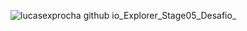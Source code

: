 ![lucasexprocha github io_Explorer_Stage05_Desafio_](https://user-images.githubusercontent.com/107315686/195963725-977b8224-3c2b-4f99-b661-07ecbb5a110f.png)
